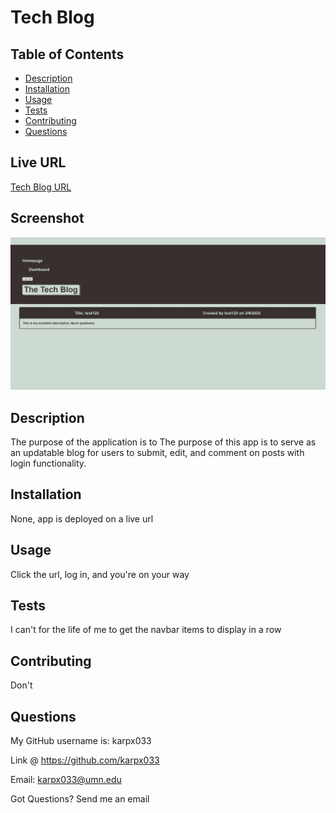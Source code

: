 # Tech Blog



## Table of Contents

- [Description](#description)
- [Installation](#installation)
- [Usage](#usage)
- [Tests](#tests)
- [Contributing](#contributing)
- [Questions](#questions)

## Live URL
[Tech Blog URL](https://desolate-dawn-08072.herokuapp.com/)

## Screenshot

![Screenshot of Tech Blog](./Screenshot.jpg)

 ## Description

The purpose of the application is to The purpose of this app is to serve as an updatable blog for users to submit, edit, and comment on posts with login functionality.
 
## Installation

None, app is deployed on a live url

## Usage

Click the url, log in, and you're on your way

## Tests

I can't for the life of me to get the navbar items to display in a row

## Contributing

Don't

## Questions

My GitHub username is: karpx033

Link @ https://github.com/karpx033

Email: karpx033@umn.edu

Got Questions? 
Send me an email

